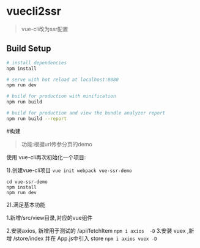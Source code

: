 # vuecli2ssr

> vue-cli改为ssr配置

## Build Setup

``` bash
# install dependencies
npm install

# serve with hot reload at localhost:8080
npm run dev

# build for production with minification
npm run build

# build for production and view the bundle analyzer report
npm run build --report
```

#构建

>功能:根据url传参分页的demo

使用 vue-cli再次初始化一个项目:

1).创建vue-cli项目
`vue init webpack vue-ssr-demo`

```
cd vue-ssr-demo
npm install
npm run dev
```
2).满足基本功能

1.新增/src/view目录,对应的vue组件

2.安装axios, 新增用于测试的 /api/fetchItem
``npm i axios  -D``
3.安装 vuex ,新增 /store/index 并在 App.js中引入 store
`npm i axios vuex -D`
